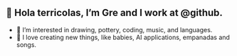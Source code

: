 
<!---
GreCodes/GreCodes is a ✨ special ✨ repository because its `README.md` (this file) appears on your GitHub profile.
You can click the Preview link to take a look at your changes.
--->

## 👋 Hola terricolas, I’m Gre and I work at @github. 

- 👀 I’m interested in drawing, pottery, coding, music, and languages.
- 🌱 I love creating new things, like babies, AI applications, empanadas and songs.


